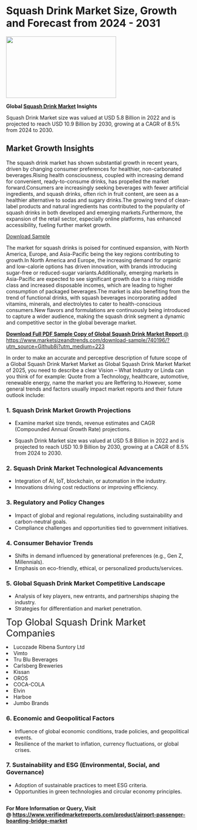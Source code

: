 <H1>Squash Drink Market Size, Growth and Forecast from 2024 - 2031</H1><img class="aligncenter size-medium wp-image-584254" src="https://thirdeyenews.in/wp-content/uploads/2024/09/Global-Market-Research-300x168.jpeg" alt="" width="300" height="168" /><p><strong>Global&nbsp;<a href="https://www.marketsizeandtrends.com/download-sample/740196/?utm_source=Github8j?utm_medium=223">Squash Drink Market</a> Insights</strong></p><p>Squash Drink Market size was valued at USD 5.8 Billion in 2022 and is projected to reach USD 10.9 Billion by 2030, growing at a CAGR of 8.5% from 2024 to 2030.</p><p><h2>Market Growth Insights</h2> <p>The squash drink market has shown substantial growth in recent years, driven by changing consumer preferences for healthier, non-carbonated beverages.Rising health consciousness, coupled with increasing demand for convenient, ready-to-consume drinks, has propelled the market forward.Consumers are increasingly seeking beverages with fewer artificial ingredients, and squash drinks, often rich in fruit content, are seen as a healthier alternative to sodas and sugary drinks.The growing trend of clean-label products and natural ingredients has contributed to the popularity of squash drinks in both developed and emerging markets.Furthermore, the expansion of the retail sector, especially online platforms, has enhanced accessibility, fueling further market growth.</p> <p><a href="download_link_here">Download Sample</a></p> <p>The market for squash drinks is poised for continued expansion, with North America, Europe, and Asia-Pacific being the key regions contributing to growth.In North America and Europe, the increasing demand for organic and low-calorie options has driven innovation, with brands introducing sugar-free or reduced-sugar variants.Additionally, emerging markets in Asia-Pacific are expected to see significant growth due to a rising middle class and increased disposable incomes, which are leading to higher consumption of packaged beverages.The market is also benefiting from the trend of functional drinks, with squash beverages incorporating added vitamins, minerals, and electrolytes to cater to health-conscious consumers.New flavors and formulations are continuously being introduced to capture a wider audience, making the squash drink segment a dynamic and competitive sector in the global beverage market.</p> <p><a href="get_more_link_here"></p><p><span class=""><strong>Download Full PDF Sample Copy of Global Squash Drink Market Report</strong> @ <a href="https://www.marketsizeandtrends.com/download-sample/740196/?utm_source=Github8j?utm_medium=223" target="_blank">https://www.marketsizeandtrends.com/download-sample/740196/?utm_source=Github8j?utm_medium=223</a></span></p><p>In order to make an accurate and perceptive description of future scope of a Global&nbsp;Squash Drink Market Market as Global&nbsp;Squash Drink Market Market of 2025, you need to describe a clear Vision &ndash; What Industry or Linda can you think of for example: Quote from a Technology, healthcare, automotive, renewable energy, name the market you are Reffering to.However, some general trends and factors usually impact market reports and their future outlook include:</p><h3>1.&nbsp;<strong>Squash Drink Market Growth Projections</strong></h3><ul><li>Examine market size trends, revenue estimates and CAGR (Compounded Annual Growth Rate) projections.</li><li><p>Squash Drink Market size was valued at USD 5.8 Billion in 2022 and is projected to reach USD 10.9 Billion by 2030, growing at a CAGR of 8.5% from 2024 to 2030.</p></li></ul><h3>2.&nbsp;<strong>Squash Drink Market Technological Advancements</strong></h3><ul><li>Integration of AI, IoT, blockchain, or automation in the industry.</li><li>Innovations driving cost reductions or improving efficiency.</li></ul><h3>3.&nbsp;<strong>Regulatory and Policy Changes</strong></h3><ul><li>Impact of global and regional regulations, including sustainability and carbon-neutral goals.</li><li>Compliance challenges and opportunities tied to government initiatives.</li></ul><h3>4.&nbsp;<strong>Consumer Behavior Trends</strong></h3><ul><li>Shifts in demand influenced by generational preferences (e.g., Gen Z, Millennials).</li><li>Emphasis on eco-friendly, ethical, or personalized products/services.</li></ul><h3>5.&nbsp;<strong>Global Squash Drink Market Competitive Landscape</strong></h3><ul><li>Analysis of key players, new entrants, and partnerships shaping the industry.</li><li>Strategies for differentiation and market penetration.</li></ul><p data-pm-slice="1 1 []"><span style="color: inherit; font-family: inherit; font-size: 25px;">Top Global Squash Drink Market Companies</span></p><div class="" data-test-id=""><p><li>Lucozade Ribena Suntory Ltd</li><li> Vimto</li><li> Tru Blu Beverages</li><li> Carlsberg Breweries</li><li> Kissan</li><li> OROS</li><li> COCA-COLA</li><li> Elvin</li><li> Harboe</li><li> Jumbo Brands</li></p></div><h3>6.&nbsp;<strong>Economic and Geopolitical Factors</strong></h3><ul><li>Influence of global economic conditions, trade policies, and geopolitical events.</li><li>Resilience of the market to inflation, currency fluctuations, or global crises.</li></ul><h3>7.&nbsp;<strong>Sustainability and ESG (Environmental, Social, and Governance)</strong></h3><ul><li>Adoption of sustainable practices to meet ESG criteria.</li><li>Opportunities in green technologies and circular economy principles.</li></ul><h2><strong style="font-size: 14px;">For More Information or Query, Visit @&nbsp;</strong><a style="background-color: #ffffff; font-size: 14px;" href="https://www.marketsizeandtrends.com/report/squash-drink-market/" target="_blank">https://www.verifiedmarketreports.com/product/airport-passenger-boarding-bridge-market</a></h2>